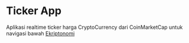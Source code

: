 # Ticker App
Aplikasi realtime ticker harga CryptoCurrency dari CoinMarketCap untuk navigasi bawah [Ekriptonomi](https://ekriptonomi.com)

